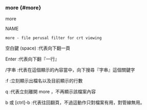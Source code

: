 ### more {#more}

more

NAME

    more - file perusal filter for crt viewing

空白鍵 (space)                :代表向下翻一頁

Enter                        :代表向下翻『一行』

/字串                        :代表在這個顯示的內容當中，向下搜尋『字串』這個關鍵字

:f                        :立刻顯示出檔名以及目前顯示的行數

q                        :代表立刻離開 more ，不再顯示該檔案內容

b 或 [ctrl]-b        :代表往回翻頁，不過這動作只對檔案有用，對管線無用。